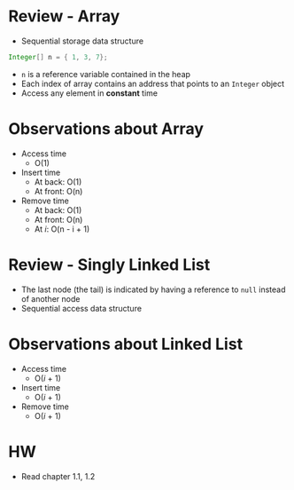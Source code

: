 # Review - Array

- Sequential storage data structure

```java
Integer[] n = { 1, 3, 7};
```

- `n` is a reference variable contained in the heap
- Each index of array contains an address that points to an `Integer` object
- Access any element in **constant** time

# Observations about Array

- Access time
  - O(1)
- Insert time
  - At back: O(1)
  - At front: O(n)
- Remove time
  - At back: O(1)
  - At front: O(n)
  - At _i_: O(n - i + 1)

# Review - Singly Linked List

- The last node (the tail) is indicated by having a reference to `null` instead of another node
- Sequential access data structure

# Observations about Linked List

- Access time
  - O(_i_ + 1)
- Insert time
  - O(_i_ + 1)
- Remove time
  - O(_i_ + 1)

# HW

- Read chapter 1.1, 1.2
